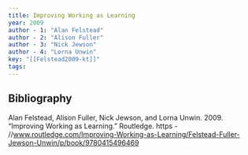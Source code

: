 ```yaml
---
title: Improving Working as Learning
year: 2009
author - 1: "Alan Felstead"
author - 2: "Alison Fuller"
author - 3: "Nick Jewson"
author - 4: "Lorna Unwin"
key: "[[Felstead2009-kt]]"
tags:
---
```


## Bibliography
Alan Felstead, Alison Fuller, Nick Jewson, and Lorna Unwin. 2009. “Improving Working as Learning.” Routledge. https - //www.routledge.com/Improving-Working-as-Learning/Felstead-Fuller-Jewson-Unwin/p/book/9780415496469